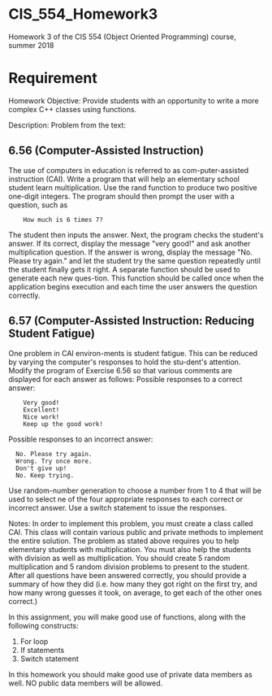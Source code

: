 # CIS_554_Homework3
Homework 3 of the CIS 554 (Object Oriented Programming) course, summer 2018

# Requirement

Homework Objective: Provide students with an opportunity to write a more complex C++ classes using functions. 

Description: Problem from the text:

## 6.56 (Computer-Assisted Instruction) 
The use of computers in education is referred to as com-puter-assisted instruction (CAI). Write a program that will help an elementary school student learn multiplication. Use the rand function to produce two positive one-digit integers. The program should then prompt the user with a question, such as 

        How much is 6 times 7? 

The student then inputs the answer. Next, the program checks the student's answer. If its correct, display the message "very good!" and ask another multiplication question. If the answer is wrong, display the message "No. Please try again." and let the student try the same question repeatedly until the student finally gets it right. A separate function should be used to generate each new ques-tion. This function should be called once when the application begins execution and each time the user answers the question correctly. 

## 6.57 (Computer-Assisted Instruction: Reducing Student Fatigue) 
One problem in CAI environ-ments is student fatigue. This can be reduced by varying the computer's responses to hold the stu-dent's attention. Modify the program of Exercise 6.56 so that various comments are displayed for each answer as follows: 
Possible responses to a correct answer: 
    
        Very good! 
        Excellent! 
        Nice work! 
        Keep up the good work! 
        
Possible responses to an incorrect answer: 
    
      No. Please try again. 
      Wrong. Try once more. 
      Don't give up! 
      No. Keep trying. 
      
Use random-number generation to choose a number from 1 to 4 that will be used to select ne of the four appropriate responses to each correct or incorrect answer. Use a switch statement to issue the responses. 

Notes: In order to implement this problem, you must create a class called CAI. This class will contain various public and private methods to implement the entire solution. The problem as stated above requires you to help elementary students with multiplication. You must also help the students with division as well as multiplication. You should create 5 random multiplication and 5 random division problems to present to the student. After all questions have been answered correctly, you should provide a summary of how they did (i.e. how many they got right on the first try, and how many wrong guesses it took, on average, to get each of the other ones correct.)

In this assignment, you will make good use of functions, along with the following constructs:
1.	For loop
2.	If statements
3.	Switch statement

In this homework you should make good use of private data members as well. NO public data members will be allowed. 
